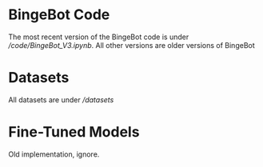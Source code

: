 # BingeBot Code #
The most recent version of the BingeBot code is under */code/BingeBot_V3.ipynb*. All other versions are older versions of BingeBot
# Datasets #
All datasets are under */datasets*
# Fine-Tuned Models #
Old implementation, ignore.

